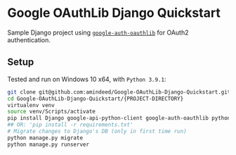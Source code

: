 # Google OAuthLib Django Quickstart

Sample Django project using [`google-auth-oauthlib`](https://github.com/googleapis/google-auth-library-python-oauthlib) for OAuth2 authentication.

## Setup

Tested and run on Windows 10 x64, with `Python 3.9.1`:

```bash
git clone git@github.com:amindeed/Google-OAuthLib-Django-Quickstart.git
cd Google-OAuthLib-Django-Quickstart/{PROJECT-DIRECTORY}
virtualenv venv
source venv/Scripts/activate
pip install Django google-api-python-client google-auth-oauthlib python-dotenv
## OR: 'pip install -r requirements.txt'
# Migrate changes to Django's DB (only in first time run)
python manage.py migrate
python manage.py runserver
```